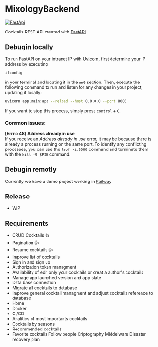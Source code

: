 # MixologyBackend

[![FastApi](https://img.shields.io/badge/FastApi-009485?style=for-the-badge&logo=fastapi&logoColor=white&labelColor=101010)](https://fastapi.tiangolo.com)

Cocktails REST API created with [FastAPI](https://fastapi.tiangolo.com)

## Debugin locally

To run FastAPI on your intranet IP with [Uvicorn](https://www.uvicorn.org), first determine your IP address by executing 
```sh
ifconfig
```
 in your terminal and locating it in the `en0` section. Then, execute the following command to run and listen for any changes in your project, updating it locally: 
```sh
uvicorn app.main:app --reload --host 0.0.0.0 --port 8000
```

If you want to stop this process, simply press `control` + `C`.

### Common issues:

**[Errno 48] Address already in use** <br>
If you receive an _Address already in use_ error, it may be because there is already a process running on the same port.
To identify any conflicting processes, you can use the `lsof -i:8000` command and terminate them with the `kill -9 $PID` command. 

## Debugin remotly

Currently we have a demo project working in [Railway](https://fastapi-production-6595.up.railway.app)

## Release
- WIP

## Requirements
- CRUD Cocktails :+1:
- Pagination :+1:
- Resume cocktails :+1:
- Improve list of cocktails
- Sign in and sign up
- Authorization token managment
- Availability of edit only your cocktails or creat a author's cocktails
- Manage app launched version and app state
- Data base connection 
- Migrate all cocktails to database 
- Improve general cocktail managment and adjust cocktails reference to database 
- Home 
- Docker 
- CI/CD 
- Analitics of most importants cocktails 
- Cocktails by seasons 
- Recommended cocktails 
- Favorite cocktails 
Follow people 
Criptography 
Middelware 
Disaster recovery plan 